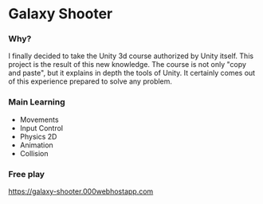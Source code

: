 # Galaxy Shooter


### Why?

I finally decided to take the Unity 3d course authorized by Unity itself. This project is the result of this new knowledge. 
The course is not only "copy and paste", but it explains in depth the tools of Unity. It certainly comes out of this experience prepared to solve any problem.


### Main Learning
- Movements
- Input Control
- Physics 2D
- Animation
- Collision

### Free play

https://galaxy-shooter.000webhostapp.com
